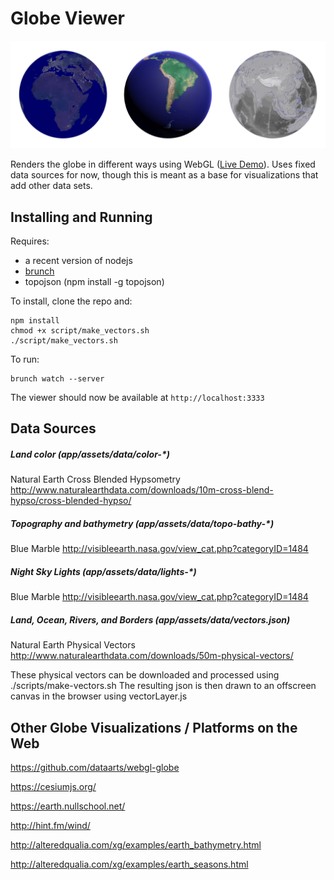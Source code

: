 # Globe Viewer
[![Globe Viewer Example](/demo.jpg?raw=true)](http://k9.github.com/globe-viewer/index.html)

Renders the globe in different ways using WebGL ([Live Demo](http://k9.github.com/globe-viewer/index.html)). Uses fixed data sources for now, though this is meant as a base for visualizations that add other data sets.

## Installing and Running

Requires:

* a recent version of nodejs
* [brunch](http://brunch.io/)
* topojson (npm install -g topojson)

To install, clone the repo and:
```
npm install
chmod +x script/make_vectors.sh
./script/make_vectors.sh
```

To run:
```
brunch watch --server
```

The viewer should now be available at `http://localhost:3333`

## Data Sources

##### Land color (app/assets/data/color-\*)
Natural Earth Cross Blended Hypsometry
http://www.naturalearthdata.com/downloads/10m-cross-blend-hypso/cross-blended-hypso/

##### Topography and bathymetry (app/assets/data/topo-bathy-\*)
Blue Marble
http://visibleearth.nasa.gov/view_cat.php?categoryID=1484

##### Night Sky Lights (app/assets/data/lights-\*)
Blue Marble
http://visibleearth.nasa.gov/view_cat.php?categoryID=1484

##### Land, Ocean, Rivers, and Borders (app/assets/data/vectors.json)
Natural Earth Physical Vectors
http://www.naturalearthdata.com/downloads/50m-physical-vectors/

These physical vectors can be downloaded and processed
using ./scripts/make-vectors.sh The resulting json is then
drawn to an offscreen
canvas in the browser using vectorLayer.js

## Other Globe Visualizations / Platforms on the Web

https://github.com/dataarts/webgl-globe

https://cesiumjs.org/

https://earth.nullschool.net/

http://hint.fm/wind/

http://alteredqualia.com/xg/examples/earth_bathymetry.html

http://alteredqualia.com/xg/examples/earth_seasons.html
